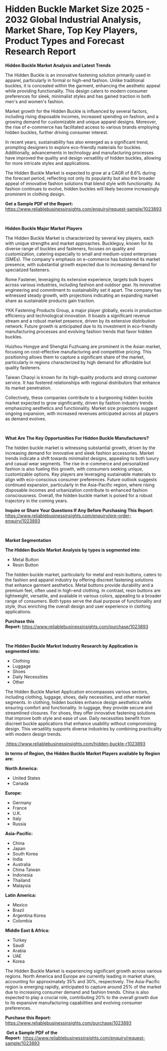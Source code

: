 <p><h1>Hidden Buckle Market Size 2025 - 2032 Global Industrial Analysis, Market Share, Top Key Players, Product Types and Forecast Research Report</h1></p><p><strong>Hidden Buckle Market Analysis and Latest Trends</strong></p>
<p><p>The Hidden Buckle is an innovative fastening solution primarily used in apparel, particularly in formal or high-end fashion. Unlike traditional buckles, it is concealed within the garment, enhancing the aesthetic appeal while providing functionality. This design caters to modern consumer preferences for sleek, minimalist styles and has gained traction in both men's and women's fashion.</p><p>Market growth for the Hidden Buckle is influenced by several factors, including rising disposable incomes, increased spending on fashion, and a growing demand for customizable and unique apparel designs. Moreover, the rise of e-commerce has facilitated access to various brands employing hidden buckles, further driving consumer interest.</p><p>In recent years, sustainability has also emerged as a significant trend, prompting designers to explore eco-friendly materials for buckles. Additionally, advancements in technology and manufacturing processes have improved the quality and design versatility of hidden buckles, allowing for more intricate styles and applications.</p><p>The Hidden Buckle Market is expected to grow at a CAGR of 8.6% during the forecast period, reflecting not only its popularity but also the broader appeal of innovative fashion solutions that blend style with functionality. As fashion continues to evolve, hidden buckles will likely become increasingly prominent in clothing design.</p></p>
<p><strong>Get a Sample PDF of the Report:&nbsp;</strong> <a href="https://www.reliablebusinessinsights.com/enquiry/request-sample/1023893?utm_campaign=75&utm_medium=2&utm_source=Github&utm_content=ia&utm_term=16042025&utm_id=hidden-buckle">https://www.reliablebusinessinsights.com/enquiry/request-sample/1023893</a></p>
<p>&nbsp;</p>
<p><strong>Hidden Buckle Major Market Players</strong></p>
<p><p>The Hidden Buckle Market is characterized by several key players, each with unique strengths and market approaches. Buckleguy, known for its diverse range of buckles and fasteners, focuses on quality and customization, catering especially to small and medium-sized enterprises (SMEs). The company's emphasis on e-commerce has bolstered its market presence, with substantial growth expected due to increasing demand for specialized fasteners.</p><p>Rome Fastener, leveraging its extensive experience, targets bulk buyers across various industries, including fashion and outdoor gear. Its innovative engineering and commitment to sustainability set it apart. The company has witnessed steady growth, with projections indicating an expanding market share as sustainable products gain traction.</p><p>YKK Fastening Products Group, a major player globally, excels in production efficiency and technological innovation. It boasts a significant revenue stream and a robust market presence, driven by its extensive distribution network. Future growth is anticipated due to its investment in eco-friendly manufacturing processes and evolving fashion trends that favor hidden buckles.</p><p>Huizhou Hongye and Shengtai Fuzhuang are prominent in the Asian market, focusing on cost-effective manufacturing and competitive pricing. This positioning allows them to capture a significant share of the market, particularly in regions characterized by high demand for affordable but quality fasteners. </p><p>Taiwan Chaoyi is known for its high-quality products and strong customer service. It has fostered relationships with regional distributors that enhance its market penetration.</p><p>Collectively, these companies contribute to a burgeoning hidden buckle market expected to grow significantly, driven by fashion industry trends emphasizing aesthetics and functionality. Market size projections suggest ongoing expansion, with increased revenues anticipated across all players as demand evolves.</p></p>
<p>&nbsp;</p>
<p><strong>What Are The Key Opportunities For Hidden Buckle Manufacturers?</strong></p>
<p><p>The hidden buckle market is witnessing substantial growth, driven by the increasing demand for innovative and sleek fashion accessories. Market trends indicate a shift towards minimalist designs, appealing to both luxury and casual wear segments. The rise in e-commerce and personalized fashion is also fueling this growth, with consumers seeking unique, customizable options. Key players are leveraging sustainable materials to align with eco-conscious consumer preferences. Future outlook suggests continued expansion, particularly in the Asia-Pacific region, where rising disposable incomes and urbanization contribute to enhanced fashion consciousness. Overall, the hidden buckle market is poised for a robust trajectory in the coming years.</p></p>
<p><strong>Inquire or Share Your Questions If Any Before Purchasing This Report:</strong> <a href="https://www.reliablebusinessinsights.com/enquiry/pre-order-enquiry/1023893?utm_campaign=75&utm_medium=2&utm_source=Github&utm_content=ia&utm_term=16042025&utm_id=hidden-buckle">https://www.reliablebusinessinsights.com/enquiry/pre-order-enquiry/1023893</a></p>
<p>&nbsp;</p>
<p><strong>Market Segmentation</strong></p>
<p><strong>The Hidden Buckle Market Analysis by types is segmented into:</strong></p>
<p><ul><li>Metal Button</li><li>Resin Button</li></ul></p>
<p><p>The hidden buckle market, particularly for metal and resin buttons, caters to the fashion and apparel industry by offering discreet fastening solutions that enhance garment aesthetics. Metal buttons provide durability and a premium feel, often used in high-end clothing. In contrast, resin buttons are lightweight, versatile, and available in various colors, appealing to a broader range of consumers. Both types serve the dual purpose of functionality and style, thus enriching the overall design and user experience in clothing applications.</p></p>
<p><strong>Purchase this Report:&nbsp;</strong><a href="https://www.reliablebusinessinsights.com/purchase/1023893?utm_campaign=75&utm_medium=2&utm_source=Github&utm_content=ia&utm_term=16042025&utm_id=hidden-buckle">https://www.reliablebusinessinsights.com/purchase/1023893</a></p>
<p>&nbsp;</p>
<p><strong>The Hidden Buckle Market Industry Research by Application is segmented into:</strong></p>
<p><ul><li>Clothing</li><li>Luggage</li><li>Shoes</li><li>Daily Necessities</li><li>Other</li></ul></p>
<p><p>The Hidden Buckle Market Application encompasses various sectors, including clothing, luggage, shoes, daily necessities, and other market segments. In clothing, hidden buckles enhance design aesthetics while ensuring comfort and functionality. In luggage, they provide secure and streamlined closures. For shoes, they offer innovative fastening solutions that improve both style and ease of use. Daily necessities benefit from discreet buckle applications that enhance usability without compromising design. This versatility supports diverse industries by combining practicality with modern design trends.</p></p>
<p><a href="https://www.reliablebusinessinsights.com/hidden-buckle-r1023893?utm_campaign=75&utm_medium=2&utm_source=Github&utm_content=ia&utm_term=16042025&utm_id=hidden-buckle">&nbsp;https://www.reliablebusinessinsights.com/hidden-buckle-r1023893</a></p>
<p><strong>In terms of Region, the Hidden Buckle Market Players available by Region are:</strong></p>
<p>
    <p> <strong> North America: </strong>
        <ul>
            <li>United States</li>
            <li>Canada</li>
        </ul>
        </p> 
    <p> <strong> Europe: </strong>
        <ul>
            <li>Germany</li>
            <li>France</li>
            <li>U.K.</li>
            <li>Italy</li>
            <li>Russia</li>
        </ul>
        </p> 
    <p> <strong> Asia-Pacific: </strong>
        <ul>
            <li>China</li>
            <li>Japan</li>
            <li>South Korea</li>
            <li>India</li>
            <li>Australia</li>
            <li>China Taiwan</li>
            <li>Indonesia</li>
            <li>Thailand</li>
            <li>Malaysia</li>
        </ul>
        </p> 
    <p> <strong> Latin America: </strong>
        <ul>
            <li>Mexico</li>
            <li>Brazil</li>
            <li>Argentina Korea</li>
            <li>Colombia</li>
        </ul>
        </p> 
    <p> <strong> Middle East & Africa: </strong>
        <ul>
            <li>Turkey</li>
            <li>Saudi</li>
            <li>Arabia</li>
            <li>UAE</li>
            <li>Korea</li>
        </ul>
    </p>
    </p>
<p><p>The Hidden Buckle Market is experiencing significant growth across various regions. North America and Europe are currently leading in market share, accounting for approximately 35% and 30%, respectively. The Asia-Pacific region is emerging rapidly, anticipated to capture around 25% of the market due to increasing consumer demand and fashion trends. China is also expected to play a crucial role, contributing 20% to the overall growth due to its expansive manufacturing capabilities and evolving consumer preferences.</p></p>
<p><strong>Purchase this Report: </strong><a href="https://www.reliablebusinessinsights.com/purchase/1023893?utm_campaign=75&utm_medium=2&utm_source=Github&utm_content=ia&utm_term=16042025&utm_id=hidden-buckle">https://www.reliablebusinessinsights.com/purchase/1023893</a></p>
<p>&nbsp;<strong>Get a Sample PDF of the Report:&nbsp;&nbsp;</strong><a href="https://www.reliablebusinessinsights.com/enquiry/request-sample/1023893?utm_campaign=75&utm_medium=2&utm_source=Github&utm_content=ia&utm_term=16042025&utm_id=hidden-buckle">https://www.reliablebusinessinsights.com/enquiry/request-sample/1023893</a></p>
<p><strong></strong></p>
<p><p></p><p></p><p></p></p>